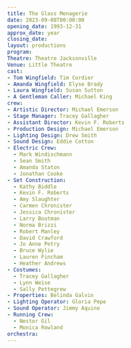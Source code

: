 ```yaml
---
title: The Glass Menagerie
date: 2023-09-08T00:00:00
opening_date: 1993-12-31
approx_date: year
closing_date:
layout: productions
program:
Theatre: Theatre Jacksonville
Venue: Little Theatre
cast:
- Tom Wingfield: Tim Cordier
- Amanda Wingfield: Elyse Brady
- Laura Wingfield: Susan Sutton
- A Gentleman Caller: Michael King
crew:
- Artistic Director: Michael Emerson
- Stage Manager: Tracey Gallagher
- Assistant Director: Kevin F. Roberts
- Production Design: Michael Emerson
- Lighting Design: Drew Smith
- Sound Design: Eddie Cotton
- Electric Crew:
  - Mark Windischmann
  - Sean Smith
  - Amanda Staton
  - Jonathan Cooke
- Set Construction:
  - Kathy Biddle
  - Kevin F. Roberts
  - Amy Slaughter
  - Carmen Chronister
  - Jessica Chronister
  - Larry Boutman
  - Norma Brizzi
  - Robert Manley
  - David Crawford
  - Jo Anne Petry
  - Bruce Wylie
  - Lauren Fincham
  - Heather Andrews
- Costumes:
  - Tracey Gallagher
  - Lynn Weise
  - Sally Pettegrew
- Properties: Belinda Galvin
- Lighting Operator: Gloria Pepe
- Sound Operator: Jimmy Aquino
- Running Crew:
  - Nestor Gil
  - Monica Rowland
orchestra:
---
```

